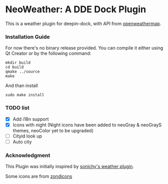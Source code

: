 NeoWeather: A DDE Dock Plugin
==============================

This is a weather plugin for deepin-dock, with API from [openweathermap](https://openweathermap.org).

### Installation Guide ###
For now there's no binary release provided. You can compile it either using Qt Creator or by the following command: 

```
mkdir build
cd build
qmake ../source
make
```

And than install

```
sudo make install
```

### TODO list ###

- [X] Add i18n support
- [X] Icons with night (Night icons have been added to neoGray & neoGrayS themes, neoColor yet to be upgraded)
- [ ] Cityid look up
- [ ] Auto city

### Acknowledgment ###
This Plugin was initially inspired by [sonichy's weather plugin](https://github.com/sonichy/WEATHER_DDE_DOCK). 

Some icons are from [zondicons](http://www.zondicons.com/)
